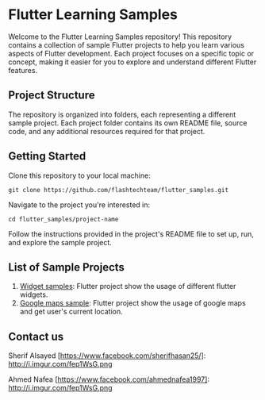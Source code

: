 # Flutter Learning Samples

Welcome to the Flutter Learning Samples repository! This repository contains a collection of sample Flutter projects to help you learn various aspects of Flutter development. Each project focuses on a specific topic or concept, making it easier for you to explore and understand different Flutter features.

## Project Structure
The repository is organized into folders, each representing a different sample project. Each project folder contains its own README file, source code, and any additional resources required for that project.

## Getting Started
Clone this repository to your local machine:

```
git clone https://github.com/flashtechteam/flutter_samples.git
```
Navigate to the project you're interested in:

```
cd flutter_samples/project-name
```
Follow the instructions provided in the project's README file to set up, run, and explore the sample project.

## List of Sample Projects

1. [Widget samples](https://github.com/flashtechteam/flutter_samples/tree/main/widgets_samples): Flutter project show the usage of different flutter widgets.
2. [Google maps sample](https://github.com/flashtechteam/flutter_samples/tree/main/gmaps_sample): Flutter project show the usage of google maps and get user's current location.

## Contact us
 
Sherif Alsayed 
[https://www.facebook.com/sherifhasan25/]: http://i.imgur.com/fep1WsG.png

Ahmed Nafea
[https://www.facebook.com/ahmednafea1997]: http://i.imgur.com/fep1WsG.png

